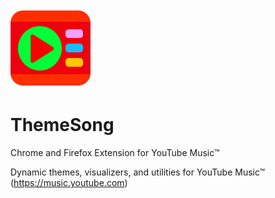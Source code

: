![ThemeSong icon](/src/assets/images/icon-128.png)

# ThemeSong

Chrome and Firefox Extension for YouTube Music™

Dynamic themes, visualizers, and utilities for YouTube Music™ (https://music.youtube.com)
